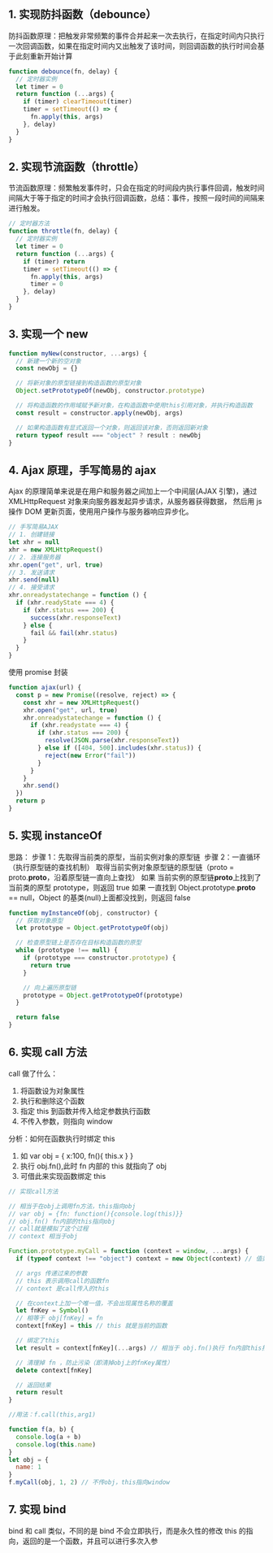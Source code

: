## 1. 实现防抖函数（debounce）

防抖函数原理：把触发非常频繁的事件合并起来一次去执行，在指定时间内只执行一次回调函数，如果在指定时间内又出触发了该时间，则回调函数的执行时间会基于此刻重新开始计算

```js
function debounce(fn, delay) {
  // 定时器实例
  let timer = 0
  return function (...args) {
    if (timer) clearTimeout(timer)
    timer = setTimeout(() => {
      fn.apply(this, args)
    }, delay)
  }
}
```

## 2. 实现节流函数（throttle）

节流函数原理：频繁触发事件时，只会在指定的时间段内执行事件回调，触发时间间隔大于等于指定的时间才会执行回调函数，总结：事件，按照一段时间的间隔来进行触发。

```js
// 定时器方法
function throttle(fn, delay) {
  // 定时器实例
  let timer = 0
  return function (...args) {
    if (timer) return
    timer = setTimeout(() => {
      fn.apply(this, args)
      timer = 0
    }, delay)
  }
}
```

## 3. 实现一个 new

```js
function myNew(constructor, ...args) {
  // 新建一个新的空对象
  const newObj = {}

  // 将新对象的原型链接到构造函数的原型对象
  Object.setPrototypeOf(newObj, constructor.prototype)

  // 将构造函数的作用域赋予新对象，在构造函数中使用this引用对象，并执行构造函数
  const result = constructor.apply(newObj, args)

  // 如果构造函数有显式返回一个对象，则返回该对象，否则返回新对象
  return typeof result === "object" ? result : newObj
}
```

## 4. Ajax 原理，手写简易的 ajax

Ajax 的原理简单来说是在用户和服务器之间加上一个中间层(AJAX 引擎)，通过 XMLHttpRequest 对象来向服务器发起异步请求，从服务器获得数据，
然后用 js 操作 DOM 更新页面，使用用户操作与服务器响应异步化。

```js
// 手写简易AJAX
// 1. 创建链接
let xhr = null
xhr = new XMLHttpRequest()
// 2. 连接服务器
xhr.open("get", url, true)
// 3. 发送请求
xhr.send(null)
// 4. 接受请求
xhr.onreadystatechange = function () {
  if (xhr.readyState === 4) {
    if (xhr.status === 200) {
      success(xhr.responseText)
    } else {
      fail && fail(xhr.status)
    }
  }
}
```

使用 promise 封装

```js
function ajax(url) {
  const p = new Promise((resolve, reject) => {
    const xhr = new XMLHttpRequest()
    xhr.open("get", url, true)
    xhr.onreadystatechange = function () {
      if (xhr.readystate === 4) {
        if (xhr.status === 200) {
          resolve(JSON.parse(xhr.responseText))
        } else if ([404, 500].includes(xhr.status)) {
          reject(new Error("fail"))
        }
      }
    }
    xhr.send()
  })
  return p
}
```

## 5. 实现 instanceOf

思路：
步骤 1：先取得当前类的原型，当前实例对象的原型链
​ 步骤 2：一直循环（执行原型链的查找机制）
取得当前实例对象原型链的原型链（proto = proto.**proto**，沿着原型链一直向上查找）
如果 当前实例的原型链**proto**上找到了当前类的原型 prototype，则返回 true
如果 一直找到 Object.prototype.**proto** == null，Object 的基类(null)上面都没找到，则返回 false

```js
function myInstanceOf(obj, constructor) {
  // 获取对象原型
  let prototype = Object.getPrototypeOf(obj)

  // 检查原型链上是否存在目标构造函数的原型
  while (prototype !== null) {
    if (prototype === constructor.prototype) {
      return true
    }

    // 向上遍历原型链
    prototype = Object.getPrototypeOf(prototype)
  }

  return false
}
```

## 6. 实现 call 方法

call 做了什么：

1. 将函数设为对象属性
2. 执行和删除这个函数
3. 指定 this 到函数并传入给定参数执行函数
4. 不传入参数，则指向 window

分析：如何在函数执行时绑定 this

1. 如 var obj = { x:100, fn(){ this.x } }
2. 执行 obj.fn(),此时 fn 内部的 this 就指向了 obj
3. 可借此来实现函数绑定 this

```js
// 实现call方法

// 相当于在obj上调用fn方法，this指向obj
// var obj = {fn: function(){console.log(this)}}
// obj.fn() fn内部的this指向obj
// call就是模拟了这个过程
// context 相当于obj

Function.prototype.myCall = function (context = window, ...args) {
  if (typeof context !== "object") context = new Object(context) // 值类型，变为对象

  // args 传递过来的参数
  // this 表示调用call的函数fn
  // context 是call传入的this

  // 在context上加一个唯一值，不会出现属性名称的覆盖
  let fnKey = Symbol()
  // 相等于 obj[fnKey] = fn
  context[fnKey] = this // this 就是当前的函数

  // 绑定了this
  let result = context[fnKey](...args) // 相当于 obj.fn()执行 fn内部this指向context(obj)

  // 清理掉 fn ，防止污染（即清掉obj上的fnKey属性）
  delete context[fnKey]

  // 返回结果
  return result
}

//用法：f.call(this,arg1)

function f(a, b) {
  console.log(a + b)
  console.log(this.name)
}
let obj = {
  name: 1
}
f.myCall(obj, 1, 2) // 不传obj，this指向window
```

## 7. 实现 bind

bind 和 call 类似，不同的是 bind 不会立即执行，而是永久性的修改 this 的指向，返回的是一个函数，并且可以进行多次入参
